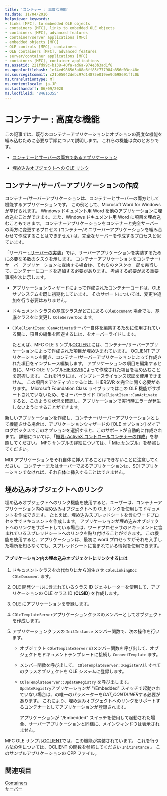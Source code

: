 ```yaml
---
title: 'コンテナー : 高度な機能'
ms.date: 11/04/2016
helpviewer_keywords:
- links [MFC], to embedded OLE objects
- containers [MFC], links to embedded OLE objects
- containers [MFC], advanced features
- container/server applications [MFC]
- embedded objects [MFC]
- OLE controls [MFC], containers
- OLE containers [MFC], advanced features
- server/container applications [MFC]
- containers [MFC], container applications
ms.assetid: 221fd99c-b138-40fa-ad6a-974e3b3ad1f8
ms.openlocfilehash: 1ef4ed9865d3a88a6ff85f777984b856d03cc48e
ms.sourcegitcommit: c21b05042debc97d14875e019ee9d698691ffc0b
ms.translationtype: MT
ms.contentlocale: ja-JP
ms.lasthandoff: 06/09/2020
ms.locfileid: "84616355"
---
```

# <a name="containers-advanced-features"></a>コンテナー : 高度な機能

この記事では、既存のコンテナーアプリケーションにオプションの高度な機能を組み込むために必要な手順について説明します。 これらの機能は次のとおりです。

- [コンテナーとサーバーの両方であるアプリケーション](#_core_creating_a_container_server_application)

- [埋め込みオブジェクトへの OLE リンク](#_core_links_to_embedded_objects)

## <a name="creating-a-containerserver-application"></a><a name="_core_creating_a_container_server_application"></a>コンテナー/サーバーアプリケーションの作成

コンテナー/サーバーアプリケーションは、コンテナーとサーバーの両方として機能するアプリケーションです。 この例として、Microsoft Word for Windows が挙げられます。 Windows ドキュメント用 Word を他のアプリケーションに埋め込むことができます。また、Windows ドキュメント用 Word に項目を埋め込むこともできます。 コンテナーアプリケーションをコンテナーと完全サーバーの両方に変更するプロセス (コンテナー/ミニサーバーアプリケーションを組み合わせて作成することはできません) は、完全なサーバーを作成するプロセスと似ています。

「サーバー [: サーバーの実装](servers-implementing-a-server.md)」では、サーバーアプリケーションを実装するために必要な多数のタスクを示します。 コンテナーアプリケーションをコンテナー/サーバーアプリケーションに変換する場合は、それらのタスクの一部を実行して、コンテナーにコードを追加する必要があります。 考慮する必要がある重要事項を次に示します。

- アプリケーションウィザードによって作成されたコンテナーコードは、OLE サブシステムを既に初期化しています。 そのサポートについては、変更や追加を行う必要はありません。

- ドキュメントクラスの基底クラスがどこにある `COleDocument` 場合でも、基底クラスをに変更し `COleServerDoc` ます。

- `COleClientItem::CanActivate`サーバー自体を編集するために使用されている間に、項目の編集を回避するには、をオーバーライドします。

   たとえば、MFC OLE サンプル[OCLIENT](../overview/visual-cpp-samples.md)には、コンテナー/サーバーアプリケーションによって作成された項目が埋め込まれています。 OCLIENT アプリケーションを開き、コンテナー/サーバーアプリケーションによって作成された項目をインプレース編集します。 アプリケーションの項目を編集するときに、MFC OLE サンプル[HIERSVR](../overview/visual-cpp-samples.md)によって作成された項目を埋め込むことを選択します。 これを行うには、インプレースライセンス認証を使用できません。 この項目をアクティブにするには、HIERSVR を完全に開く必要があります。 Microsoft Foundation Class ライブラリではこの OLE 機能がサポートされていないため、をオーバーライド `COleClientItem::CanActivate` すると、このような状況を確認し、アプリケーションで実行時エラーが発生しないようにすることができます。

新しいアプリケーションを作成し、コンテナー/サーバーアプリケーションとして機能させる場合は、アプリケーションウィザードの [OLE オプション] ダイアログボックスでこのオプションを選択すると、このサポートが自動的に作成されます。 詳細については、「[概要: ActiveX コントロールコンテナーの作成](reference/creating-an-mfc-activex-control-container.md)」を参照してください。 MFC サンプルの詳細については、「 [Mfc サンプル](../overview/visual-cpp-samples.md#mfc-samples)」を参照してください。

MDI アプリケーションをそれ自体に挿入することはできないことに注意してください。 コンテナーまたはサーバーであるアプリケーションは、SDI アプリケーションでなければ、それ自体に挿入することはできません。

## <a name="links-to-embedded-objects"></a><a name="_core_links_to_embedded_objects"></a>埋め込みオブジェクトへのリンク

埋め込みオブジェクトへのリンク機能を使用すると、ユーザーは、コンテナーアプリケーション内の埋め込みオブジェクトへの OLE リンクを使用してドキュメントを作成できます。 たとえば、埋め込みスプレッドシートを含むワードプロセッサでドキュメントを作成します。 アプリケーションが埋め込みオブジェクトへのリンクをサポートしている場合は、ワードプロセッサのドキュメントに含まれているスプレッドシートへのリンクを貼り付けることができます。 この機能を使用すると、アプリケーションは、最初に word プロセッサがそれを入手した場所を知らなくても、スプレッドシートに含まれている情報を使用できます。

#### <a name="to-link-to-embedded-objects-in-your-application"></a>アプリケーション内の埋め込みオブジェクトにリンクするには

1. ドキュメントクラスをの代わりにから派生させ `COleLinkingDoc` `COleDocument` ます。

1. OLE 開発ツールに含まれているクラス ID ジェネレーターを使用して、アプリケーションの OLE クラス ID (**CLSID**) を作成します。

1. OLE にアプリケーションを登録します。

1. `COleTemplateServer`アプリケーションクラスのメンバーとしてオブジェクトを作成します。

1. アプリケーションクラスの `InitInstance` メンバー関数で、次の操作を行います。

   - オブジェクト `COleTemplateServer` のメンバー関数を呼び出して、オブジェクトをドキュメントテンプレートに接続し `ConnectTemplate` ます。

   - メンバー関数を呼び出して、 `COleTemplateServer::RegisterAll` すべてのクラスオブジェクトを OLE システムに登録します。

   - `COleTemplateServer::UpdateRegistry` を呼び出します。 `UpdateRegistry`アプリケーションが "/Embedded" スイッチで起動されていない場合は、の唯一のパラメーターを*OAT_CONTAINER*する必要があります。 これにより、埋め込みオブジェクトへのリンクをサポートするコンテナーとしてアプリケーションが登録されます。

      アプリケーションが "/Embedded" スイッチを使用して起動された場合、サーバーアプリケーションと同様に、メインウィンドウは表示されません。

MFC OLE サンプル[OCLIENT](../overview/visual-cpp-samples.md)では、この機能が実装されています。 これを行う方法の例については、OCLIENT の関数を参照してください `InitInstance` *。* このサンプルアプリケーションの CPP ファイル。

## <a name="see-also"></a>関連項目

[Containers](containers.md)<br/>
[サーバー](servers.md)
